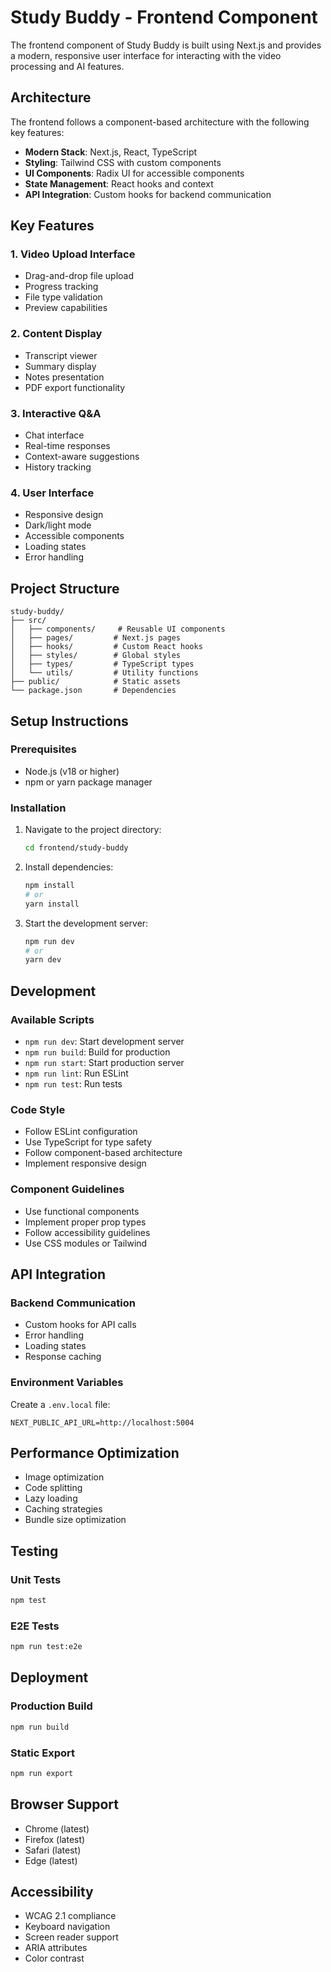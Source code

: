 # Study Buddy - Frontend Component

The frontend component of Study Buddy is built using Next.js and provides a modern, responsive user interface for interacting with the video processing and AI features.

## Architecture

The frontend follows a component-based architecture with the following key features:

- **Modern Stack**: Next.js, React, TypeScript
- **Styling**: Tailwind CSS with custom components
- **UI Components**: Radix UI for accessible components
- **State Management**: React hooks and context
- **API Integration**: Custom hooks for backend communication

## Key Features

### 1. Video Upload Interface
- Drag-and-drop file upload
- Progress tracking
- File type validation
- Preview capabilities

### 2. Content Display
- Transcript viewer
- Summary display
- Notes presentation
- PDF export functionality

### 3. Interactive Q&A
- Chat interface
- Real-time responses
- Context-aware suggestions
- History tracking

### 4. User Interface
- Responsive design
- Dark/light mode
- Accessible components
- Loading states
- Error handling

## Project Structure

```
study-buddy/
├── src/
│   ├── components/     # Reusable UI components
│   ├── pages/         # Next.js pages
│   ├── hooks/         # Custom React hooks
│   ├── styles/        # Global styles
│   ├── types/         # TypeScript types
│   └── utils/         # Utility functions
├── public/            # Static assets
└── package.json       # Dependencies
```

## Setup Instructions

### Prerequisites
- Node.js (v18 or higher)
- npm or yarn package manager

### Installation
1. Navigate to the project directory:
   ```bash
   cd frontend/study-buddy
   ```

2. Install dependencies:
   ```bash
   npm install
   # or
   yarn install
   ```

3. Start the development server:
   ```bash
   npm run dev
   # or
   yarn dev
   ```

## Development

### Available Scripts
- `npm run dev`: Start development server
- `npm run build`: Build for production
- `npm run start`: Start production server
- `npm run lint`: Run ESLint
- `npm run test`: Run tests

### Code Style
- Follow ESLint configuration
- Use TypeScript for type safety
- Follow component-based architecture
- Implement responsive design

### Component Guidelines
- Use functional components
- Implement proper prop types
- Follow accessibility guidelines
- Use CSS modules or Tailwind

## API Integration

### Backend Communication
- Custom hooks for API calls
- Error handling
- Loading states
- Response caching

### Environment Variables
Create a `.env.local` file:
```
NEXT_PUBLIC_API_URL=http://localhost:5004
```

## Performance Optimization

- Image optimization
- Code splitting
- Lazy loading
- Caching strategies
- Bundle size optimization

## Testing

### Unit Tests
```bash
npm test
```

### E2E Tests
```bash
npm run test:e2e
```

## Deployment

### Production Build
```bash
npm run build
```

### Static Export
```bash
npm run export
```

## Browser Support

- Chrome (latest)
- Firefox (latest)
- Safari (latest)
- Edge (latest)

## Accessibility

- WCAG 2.1 compliance
- Keyboard navigation
- Screen reader support
- ARIA attributes
- Color contrast

